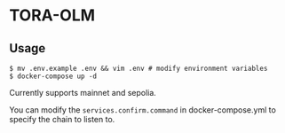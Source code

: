 # TORA-OLM

## Usage
```shell
$ mv .env.example .env && vim .env # modify environment variables
$ docker-compose up -d
```

Currently supports mainnet and sepolia. 

You can modify the `services.confirm.command` in docker-compose.yml to specify the chain to listen to.

